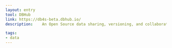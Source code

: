```yaml
---
layout: entry
tool: DBHub
link: https://db4s-beta.dbhub.io/
description:	An Open Source data sharing, versioning, and collaboration platform for SQLite databases, with special integration for DB Browser for SQLite.

tags:
- data
---
```


